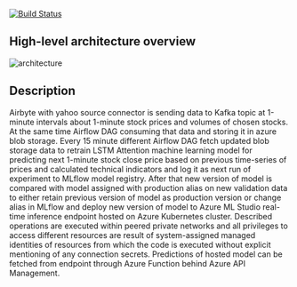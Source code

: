 [![Build Status](https://dev.azure.com/jjuzaszek/LSTM_Attention_redeployment_for_yahoo_stock_data/_apis/build/status%2FJuliuszB12.LSTM_Attention_redeployment_for_yahoo_stock?branchName=main)](https://dev.azure.com/jjuzaszek/LSTM_Attention_redeployment_for_yahoo_stock_data/_build/latest?definitionId=19&branchName=main)

## High-level architecture overview
![architecture](https://github.com/JuliuszB12/LSTM_Attention_redeployment_for_yahoo_stock/assets/68758875/faf9f779-cde1-4bd1-9873-3ade8bf929aa)

## Description
Airbyte with yahoo source connector is sending data to Kafka topic at 1-minute intervals about 1-minute stock prices and volumes of chosen stocks.
At the same time Airflow DAG consuming that data and storing it in azure blob storage. Every 15 minute different Airflow DAG fetch updated blob storage data to retrain LSTM Attention machine learning model for predicting next 1-minute stock close price based on previous time-series of prices and calculated technical indicators and log it as next run of experiment to MLflow model registry. After that new version of model is compared with model assigned with production alias on new validation data to either retain previous version of model as production version or change alias in MLflow and deploy new version of model to Azure ML Studio real-time inference endpoint hosted on Azure Kubernetes cluster. Described operations are executed within peered private networks and all privileges to access different resources are result of system-assigned managed identities of resources from which the code is executed without explicit mentioning of any connection secrets. Predictions of hosted model can be fetched from endpoint through Azure Function behind Azure API Management.

